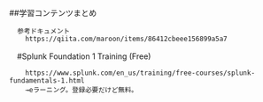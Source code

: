 ##学習コンテンツまとめ  
```
  参考ドキュメント
	https://qiita.com/maroon/items/86412cbeee156899a5a7
```	
　#Splunk Foundation 1 Training (Free)  
```
	https://www.splunk.com/en_us/training/free-courses/splunk-fundamentals-1.html
	→eラーニング。登録必要だけど無料。
```

